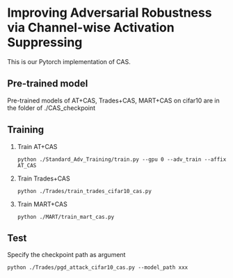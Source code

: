 # Improving Adversarial Robustness via Channel-wise Activation Suppressing

This is our Pytorch implementation of CAS.

## Pre-trained model

Pre-trained models of AT+CAS, Trades+CAS, MART+CAS on cifar10 are in the folder of ./CAS_checkpoint

## Training

1. Train AT+CAS

   ```
   python ./Standard_Adv_Training/train.py --gpu 0 --adv_train --affix AT_CAS
   ```

2. Train Trades+CAS

   ```
   python ./Trades/train_trades_cifar10_cas.py
   ```

3. Train MART+CAS

   ```
   python ./MART/train_mart_cas.py
   ```

## Test

Specify the checkpoint path as argument

```
python ./Trades/pgd_attack_cifar10_cas.py --model_path xxx
```

